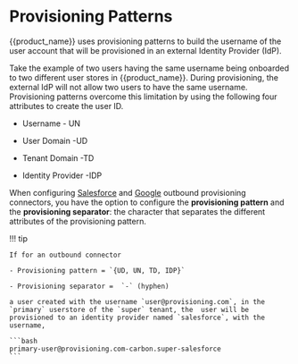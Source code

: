 # Provisioning Patterns

{{product_name}} uses provisioning patterns to build the username of the user account that will be provisioned in an external Identity Provider (IdP).

Take the example of two users having the same username being onboarded to two different user stores in {{product_name}}. During provisioning, the external IdP will not allow two users to have the same username. Provisioning patterns overcome this limitation by using the following four attributes to create the user ID.

- Username - UN

- User Domain -UD

- Tenant Domain -TD

- Identity Provider -IDP

When configuring [Salesforce]({{base_path}}/guides/users/outbound-provisioning/outbound-connectors/salesforce) and [Google]({{base_path}}/guides/users/outbound-provisioning/outbound-connectors/google) outbound provisioning connectors, you have the option to configure the **provisioning pattern** and the **provisioning separator**: the character that separates the different attributes of the provisioning pattern.

!!! tip

    If for an outbound connector

    - Provisioning pattern = `{UD, UN, TD, IDP}`

    - Provisioning separator =  `-` (hyphen)

    a user created with the username `user@provisioning.com`, in the `primary` userstore of the `super` tenant, the  user will be provisioned to an identity provider named `salesforce`, with the username,

    ```bash
    primary-user@provisioning.com-carbon.super-salesforce
    ```

